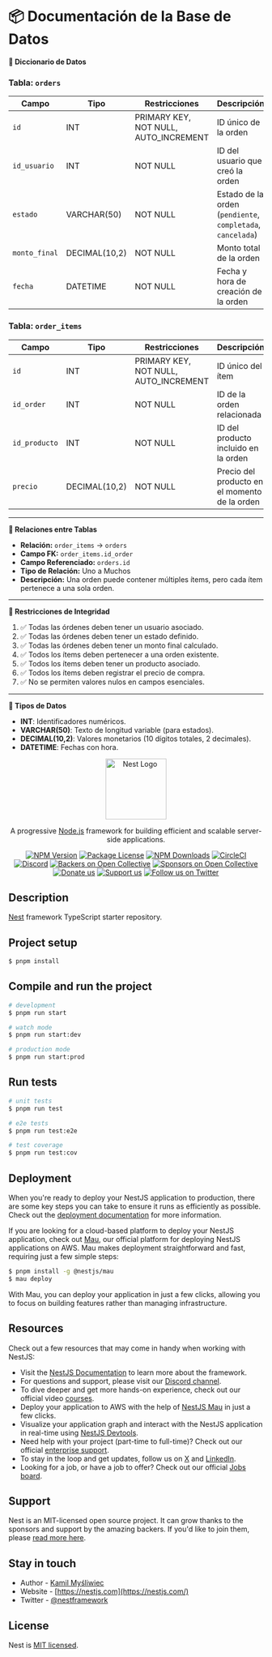 # 📦 Documentación de la Base de Datos

**📖 Diccionario de Datos**

### Tabla: `orders`  
| Campo         | Tipo          | Restricciones                          | Descripción                                                 |
| ------------- | ------------- | -------------------------------------- | ----------------------------------------------------------- |
| `id`          | INT           | PRIMARY KEY, NOT NULL, AUTO_INCREMENT  | ID único de la orden                                        |
| `id_usuario`  | INT           | NOT NULL                               | ID del usuario que creó la orden                            |
| `estado`      | VARCHAR(50)   | NOT NULL                               | Estado de la orden (`pendiente`, `completada`, `cancelada`) |
| `monto_final` | DECIMAL(10,2) | NOT NULL                               | Monto total de la orden                                     |
| `fecha`       | DATETIME      | NOT NULL                               | Fecha y hora de creación de la orden                        |

### Tabla: `order_items`  
| Campo         | Tipo          | Restricciones                          | Descripción                                   |
| ------------- | ------------- | -------------------------------------- | --------------------------------------------- |
| `id`          | INT           | PRIMARY KEY, NOT NULL, AUTO_INCREMENT  | ID único del ítem                             |
| `id_order`    | INT           | NOT NULL                               | ID de la orden relacionada                    |
| `id_producto` | INT           | NOT NULL                               | ID del producto incluido en la orden          |
| `precio`      | DECIMAL(10,2) | NOT NULL                               | Precio del producto en el momento de la orden |

---

**🔗 Relaciones entre Tablas**  

- **Relación:** `order_items` → `orders`  
- **Campo FK:** `order_items.id_order`  
- **Campo Referenciado:** `orders.id`  
- **Tipo de Relación:** Uno a Muchos  
- **Descripción:** Una orden puede contener múltiples ítems, pero cada ítem pertenece a una sola orden.  

---

**📏 Restricciones de Integridad**  

1. ✅ Todas las órdenes deben tener un usuario asociado.  
2. ✅ Todas las órdenes deben tener un estado definido.  
3. ✅ Todas las órdenes deben tener un monto final calculado.  
4. ✅ Todos los ítems deben pertenecer a una orden existente.  
5. ✅ Todos los ítems deben tener un producto asociado.  
6. ✅ Todos los ítems deben registrar el precio de compra.  
7. ✅ No se permiten valores nulos en campos esenciales.  

---

**🔢 Tipos de Datos**  

- **INT**: Identificadores numéricos.  
- **VARCHAR(50)**: Texto de longitud variable (para estados).  
- **DECIMAL(10,2)**: Valores monetarios (10 dígitos totales, 2 decimales).  
- **DATETIME**: Fechas con hora.  




<p align="center">
  <a href="http://nestjs.com/" target="blank"><img src="https://nestjs.com/img/logo-small.svg" width="120" alt="Nest Logo" /></a>
</p>

[circleci-image]: https://img.shields.io/circleci/build/github/nestjs/nest/master?token=abc123def456
[circleci-url]: https://circleci.com/gh/nestjs/nest

  <p align="center">A progressive <a href="http://nodejs.org" target="_blank">Node.js</a> framework for building efficient and scalable server-side applications.</p>
    <p align="center">
<a href="https://www.npmjs.com/~nestjscore" target="_blank"><img src="https://img.shields.io/npm/v/@nestjs/core.svg" alt="NPM Version" /></a>
<a href="https://www.npmjs.com/~nestjscore" target="_blank"><img src="https://img.shields.io/npm/l/@nestjs/core.svg" alt="Package License" /></a>
<a href="https://www.npmjs.com/~nestjscore" target="_blank"><img src="https://img.shields.io/npm/dm/@nestjs/common.svg" alt="NPM Downloads" /></a>
<a href="https://circleci.com/gh/nestjs/nest" target="_blank"><img src="https://img.shields.io/circleci/build/github/nestjs/nest/master" alt="CircleCI" /></a>
<a href="https://discord.gg/G7Qnnhy" target="_blank"><img src="https://img.shields.io/badge/discord-online-brightgreen.svg" alt="Discord"/></a>
<a href="https://opencollective.com/nest#backer" target="_blank"><img src="https://opencollective.com/nest/backers/badge.svg" alt="Backers on Open Collective" /></a>
<a href="https://opencollective.com/nest#sponsor" target="_blank"><img src="https://opencollective.com/nest/sponsors/badge.svg" alt="Sponsors on Open Collective" /></a>
  <a href="https://paypal.me/kamilmysliwiec" target="_blank"><img src="https://img.shields.io/badge/Donate-PayPal-ff3f59.svg" alt="Donate us"/></a>
    <a href="https://opencollective.com/nest#sponsor"  target="_blank"><img src="https://img.shields.io/badge/Support%20us-Open%20Collective-41B883.svg" alt="Support us"></a>
  <a href="https://twitter.com/nestframework" target="_blank"><img src="https://img.shields.io/twitter/follow/nestframework.svg?style=social&label=Follow" alt="Follow us on Twitter"></a>
</p>
  <!--[![Backers on Open Collective](https://opencollective.com/nest/backers/badge.svg)](https://opencollective.com/nest#backer)
  [![Sponsors on Open Collective](https://opencollective.com/nest/sponsors/badge.svg)](https://opencollective.com/nest#sponsor)-->

## Description

[Nest](https://github.com/nestjs/nest) framework TypeScript starter repository.

## Project setup

```bash
$ pnpm install
```

## Compile and run the project

```bash
# development
$ pnpm run start

# watch mode
$ pnpm run start:dev

# production mode
$ pnpm run start:prod
```

## Run tests

```bash
# unit tests
$ pnpm run test

# e2e tests
$ pnpm run test:e2e

# test coverage
$ pnpm run test:cov
```

## Deployment

When you're ready to deploy your NestJS application to production, there are some key steps you can take to ensure it runs as efficiently as possible. Check out the [deployment documentation](https://docs.nestjs.com/deployment) for more information.

If you are looking for a cloud-based platform to deploy your NestJS application, check out [Mau](https://mau.nestjs.com), our official platform for deploying NestJS applications on AWS. Mau makes deployment straightforward and fast, requiring just a few simple steps:

```bash
$ pnpm install -g @nestjs/mau
$ mau deploy
```

With Mau, you can deploy your application in just a few clicks, allowing you to focus on building features rather than managing infrastructure.

## Resources

Check out a few resources that may come in handy when working with NestJS:

- Visit the [NestJS Documentation](https://docs.nestjs.com) to learn more about the framework.
- For questions and support, please visit our [Discord channel](https://discord.gg/G7Qnnhy).
- To dive deeper and get more hands-on experience, check out our official video [courses](https://courses.nestjs.com/).
- Deploy your application to AWS with the help of [NestJS Mau](https://mau.nestjs.com) in just a few clicks.
- Visualize your application graph and interact with the NestJS application in real-time using [NestJS Devtools](https://devtools.nestjs.com).
- Need help with your project (part-time to full-time)? Check out our official [enterprise support](https://enterprise.nestjs.com).
- To stay in the loop and get updates, follow us on [X](https://x.com/nestframework) and [LinkedIn](https://linkedin.com/company/nestjs).
- Looking for a job, or have a job to offer? Check out our official [Jobs board](https://jobs.nestjs.com).

## Support

Nest is an MIT-licensed open source project. It can grow thanks to the sponsors and support by the amazing backers. If you'd like to join them, please [read more here](https://docs.nestjs.com/support).

## Stay in touch

- Author - [Kamil Myśliwiec](https://twitter.com/kammysliwiec)
- Website - [https://nestjs.com](https://nestjs.com/)
- Twitter - [@nestframework](https://twitter.com/nestframework)

## License

Nest is [MIT licensed](https://github.com/nestjs/nest/blob/master/LICENSE).
